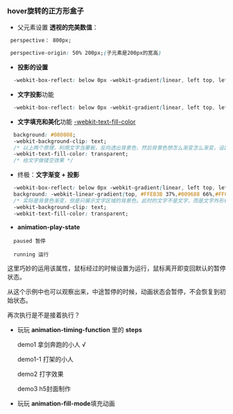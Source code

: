 ### hover旋转的正方形盒子

* 父元素设置 **透视的完美数值**：

```css
 perspective： 800px;

 perspective-origin: 50% 200px;(子元素是200px的宽高)
```

*  **投影的设置**
```css
  -webkit-box-reflect: below 0px -webkit-gradient(linear, left top, left bottom, from(transparent), color-stop(0%, transparent), to(rgba(250,250,250,0.1)));
```

* **文字投影**功能
```css
  -webkit-box-reflect: below 0px -webkit-gradient(linear, left top, left bottom, from(transparent), color-stop(0%, transparent), to(rgba(250, 250, 250, .1)));
```

* **文字填充和美化**功能
[-webkit-text-fill-color](https://blog.csdn.net/qiphon3650/article/details/75072927)
```css
  background: #080808;
  -webkit-background-clip: text;
  /* 以上两个原理，利用文字当蒙板，反向透出背景色，然后背景色想怎么渐变怎么渐变，设置成图片都没问题 */
  -webkit-text-fill-color: transparent;
  /* 给文字做镂空效果 */
```

* 终极：**文字渐变 + 投影**
```css
  -webkit-box-reflect: below 0px -webkit-gradient(linear, left top, left bottom, from(transparent), color-stop(0%, transparent), to(rgba(250, 250, 250, .1)));
  background: -webkit-linear-gradient(top, #FFEB3B 37%,#009688 66%,#FFC107 65%,#FFEB3B 100%);
  /* 实际是背景色渐变，但是只展示文字区域的背景色。此时的文字不是文字，而是文字外形构成并透出的背景色 */
  -webkit-background-clip: text;
  -webkit-text-fill-color: transparent;

```

* **animation-play-state**
```
  paused 暂停

  running 运行
```

  这里巧妙的运用该属性，鼠标经过的时候设置为运行，鼠标离开即变回默认的暂停状态。

  从这个示例中也可以观察出来，中途暂停的时候，动画状态会暂停，不会恢复到初始状态。

  再次执行是不是接着执行？

* 玩玩 **animation-timing-function** 里的 **steps**

  demo1 拿剑奔跑的小人 √

  demo1-1 打架的小人

  demo2 打字效果

  demo3 h5封面制作

* 玩玩 **animation-fill-mode**填充动画